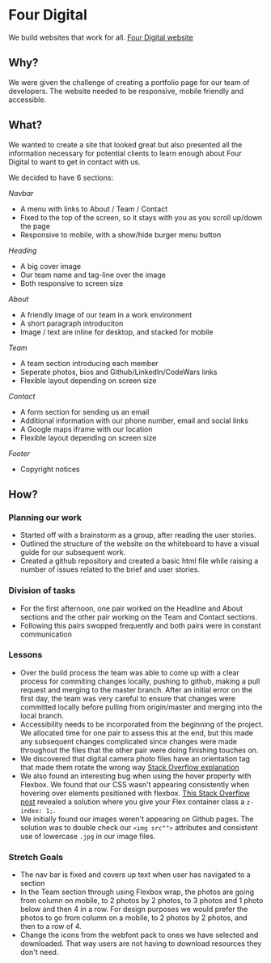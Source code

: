# Four Digital
We build websites that work for all.
[Four Digital website](https://fac-12.github.io/JJJH_project/)

## Why?

We were given the challenge of creating a portfolio page for our team of developers. The website needed to be responsive, mobile friendly and accessible.

## What?

We wanted to create a site that looked great but also presented all the information necessary for potential clients to learn enough about Four Digital to want to get in contact with us.

We decided to have 6 sections:

*Navbar*
* A menu with links to About / Team / Contact
* Fixed to the top of the screen, so it stays with you as you scroll up/down the page
* Responsive to mobile, with a show/hide burger menu button

*Heading*
* A big cover image
* Our team name and tag-line over the image
* Both responsive to screen size

*About*
* A friendly image of our team in a work environment
* A short paragraph introduciton
* Image / text are inline for desktop, and stacked for mobile

*Team*
* A team section introducing each member
* Seperate photos, bios and Github/LinkedIn/CodeWars links
* Flexible layout depending on screen size

*Contact*
* A form section for sending us an email
* Additional information with our phone number, email and social links  
* A Google maps iframe with our location
* Flexible layout depending on screen size

*Footer*
* Copyright notices


## How?

### Planning our work

- Started off with a brainstorm as a group, after reading the user stories.
- Outlined the structure of the website on the whiteboard to have a visual guide for our subsequent work.
- Created a github repository and created a basic html file while raising a number of issues related to the brief and user stories.

### Division of tasks
- For the first afternoon, one pair worked on the Headline and About sections and the other pair working on the Team and Contact sections.
- Following this pairs swopped frequently and both pairs were in constant communication

### Lessons
- Over the build process the team was able to come up with a clear process for commiting changes locally, pushing to github, making a pull request and merging to the master branch. After an initial error on the first day, the team was very careful to ensure that changes were committed locally before pulling from origin/master and merging into the local branch.
- Accessibility needs to be incorporated from the beginning of the project. We allocated time for one pair to assess this at the end, but this made any subsequent changes complicated since changes were made throughout the files that the other pair were doing finishing touches on.
- We discovered that digital camera photo files have an orientation tag that made them rotate the wrong way
[Stack Overflow explanation](https://stackoverflow.com/questions/20600800/js-client-side-exif-orientation-rotate-and-mirror-jpeg-images)
- We also found an interesting bug when using the hover property with Flexbox. We found that our CSS wasn't appearing consistently when hovering over elements positioned with flexbox. [This Stack Overflow post](https://stackoverflow.com/questions/35858680/hover-effect-not-working-with-flexbox-in-chrome) revealed a solution where you give your Flex container class a `z-index: 1;`.   
- We initially found our images weren't appearing on Github pages. The solution was to double check our `<img src"">` attributes and consistent use of lowercase `.jpg` in our image files.   


### Stretch Goals
- The nav bar is fixed and covers up text when user has navigated to a section
- In the Team section through using Flexbox wrap, the photos are going from column on mobile, to 2 photos by 2 photos, to 3 photos and 1 photo below and then 4 in a row. For design purposes we would prefer the photos to go from column on a mobile, to 2 photos by 2 photos, and then to a row of 4.
- Change the icons from the webfont pack to ones we have selected and downloaded. That way users are not having to download resources they don't need.

